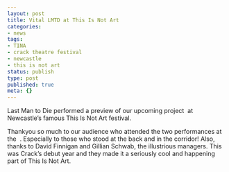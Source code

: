 ```yaml
---
layout: post
title: Vital LMTD at This Is Not Art
categories:
- news
tags:
- TINA
- crack theatre festival
- newcastle
- this is not art
status: publish
type: post
published: true
meta: {}
---
```


Last Man to Die performed a preview of our upcoming project 
 at Newcastle’s famous This Is Not Art festival. 



Thankyou so much to our audience who attended the two performances at the 
. Especially to those who stood at the back and in the corridor! Also, thanks to David Finnigan and Gillian Schwab, the illustrious managers. This was Crack’s debut year and they made it a seriously cool and happening part of This Is Not Art.
